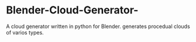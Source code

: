 # Blender-Cloud-Generator-
A cloud generator written in python for Blender. generates procedual clouds of varios types. 
